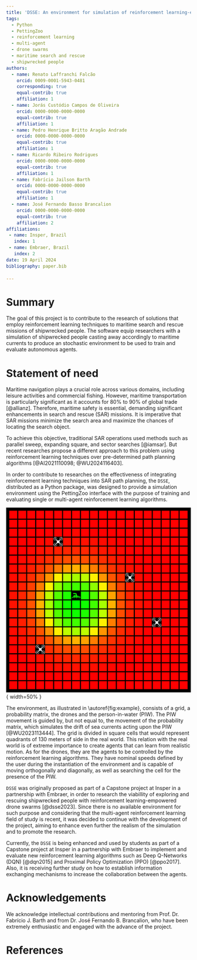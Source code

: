 ```yaml
---
title: 'DSSE: An environment for simulation of reinforcement learning-empowered drone swarm maritime search and rescue missions'
tags:
  - Python
  - PettingZoo
  - reinforcement learning
  - multi-agent
  - drone swarms
  - maritime search and rescue
  - shipwrecked people
authors:
  - name: Renato Laffranchi Falcão
    orcid: 0009-0001-5943-0481
    corresponding: true
    equal-contrib: true
    affiliation: 1
  - name: Jorás Custódio Campos de Oliveira
    orcid: 0000-0000-0000-0000
    equal-contrib: true
    affiliation: 1
  - name: Pedro Henrique Britto Aragão Andrade
    orcid: 0000-0000-0000-0000
    equal-contrib: true
    affiliation: 1
  - name: Ricardo Ribeiro Rodrigues
    orcid: 0000-0000-0000-0000
    equal-contrib: true
    affiliation: 1
  - name: Fabrício Jailson Barth
    orcid: 0000-0000-0000-0000
    equal-contrib: true
    affiliation: 1
  - name: José Fernando Basso Brancalion
    orcid: 0000-0000-0000-0000
    equal-contrib: true
    affiliation: 2
affiliations:
 - name: Insper, Brazil
   index: 1
 - name: Embraer, Brazil
   index: 2
date: 19 April 2024
bibliography: paper.bib

---
```


# Summary

The goal of this project is to contribute to the research of solutions that employ reinforcement learning techniques to maritime search and rescue missions of shipwrecked people. The software equip researchers with a simulation of shipwrecked people casting away accordingly to maritime currents to produce an stochastic environment to be used to train and evaluate autonomous agents.

# Statement of need

Maritime navigation plays a crucial role across various domains, including leisure activities and commercial fishing. However, maritime transportation is particularly significant as it accounts for 80% to 90% of global trade [@allianz]. Therefore, maritime safety is essential, demanding significant enhancements in search and rescue (SAR) missions. It is imperative that SAR missions minimize the search area and maximize the chances of locating the search object.

To achieve this objective, traditional SAR operations used methods such as parallel sweep, expanding square, and sector searches [@iamsar]. But recent researches propose a different approach to this problem using reinforcement learning techniques over pre-determined path planning algorithms [@AI2021110098; @WU2024116403].

In order to contribute to researches on the effectiveness of integrating reinforcement learning techniques into SAR path planning, the `DSSE`, distributed as a Python package, was designed to provide a simulation environment using the PettingZoo interface with the purpose of training and evaluating single or multi-agent reinforcement learning algorithms.

![Simulation environment showcasing the algorithm's execution.\label{fig:example}](docs/pics/dsse-example.png){ width=50% }

The environment, as illustrated in \autoref{fig:example}, consists of a grid, a probability matrix, the drones and the person-in-water (PIW). The PIW movement is guided by, but not equal to, the movement of the probability matrix, which simulates the drift of sea currents acting upon the PIW [@WU2023113444]. The grid is divided in square cells that would represent quadrants of 130 meters of side in the real world. This relation with the real world is of extreme importance to create agents that can learn from realistic motion. As for the drones, they are the agents to be controlled by the reinforcement learning algorithms. They have nominal speeds defined by the user during the instantiation of the environment and is capable of moving orthogonally and diagonally, as well as searching the cell for the presence of the PIW.

`DSSE` was originally proposed as part of a Capstone project at Insper in a partnership with Embraer, in order to research the viabillity of exploring and rescuing shipwrecked people with reinforcement learning-empowered drone swarms [@dsse2023]. Since there is no available environment for such purpose and considering that the multi-agent reinforcement learning field of study is recent, it was decided to continue with the development of the project, aiming to enhance even further the realism of the simulation and to promote the research.

Currently, the `DSSE` is being enhanced and used by students as part of a Capstone project at Insper in a partnership with Embraer to implement and evaluate new reinforcement learning algorithms such as Deep Q-Networks (DQN) [@dqn2015] and Proximal Policy Optimization (PPO) [@ppo2017]. Also, it is receiving further study on how to establish information exchanging mechanisms to increase the collaboration between the agents.

# Acknowledgements

We acknowledge intellectual contributions and mentoring from Prof. Dr. Fabrício J. Barth and from Dr. José Fernando B. Brancalion, who have been extremely enthusiastic and engaged with the advance of the project.

# References